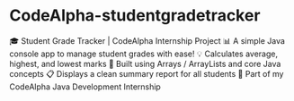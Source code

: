 # CodeAlpha-studentgradetracker
🎓 Student Grade Tracker | CodeAlpha Internship Project
📊 A simple Java console app to manage student grades with ease!
💡 Calculates average, highest, and lowest marks
🧮 Built using Arrays / ArrayLists and core Java concepts
📋 Displays a clean summary report for all students
🚀 Part of my CodeAlpha Java Development Internship
